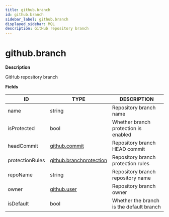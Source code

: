 ```yaml
---
title: github.branch
id: github.branch
sidebar_label: github.branch
displayed_sidebar: MQL
description: GitHub repository branch
---
```


# github.branch

**Description**

GitHub repository branch

**Fields**

| ID              | TYPE                                                  | DESCRIPTION                              |
| --------------- | ----------------------------------------------------- | ---------------------------------------- |
| name            | string                                                | Repository branch name                   |
| isProtected     | bool                                                  | Whether branch protection is enabled     |
| headCommit      | [github.commit](github.commit.md)                     | Repository branch HEAD commit            |
| protectionRules | [github.branchprotection](github.branchprotection.md) | Repository branch protection rules       |
| repoName        | string                                                | Repository branch repository name        |
| owner           | [github.user](github.user.md)                         | Repository branch owner                  |
| isDefault       | bool                                                  | Whether the branch is the default branch |
